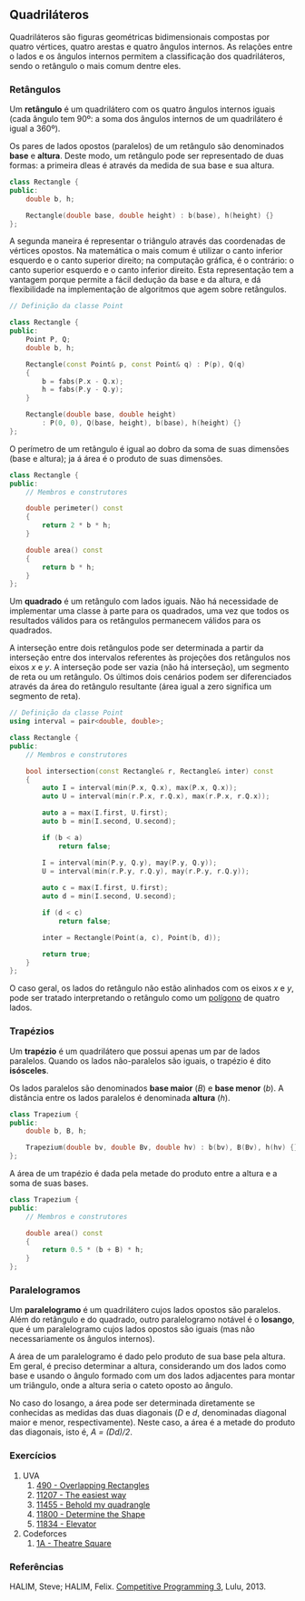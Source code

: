 Quadriláteros
-------------

Quadriláteros são figuras geométricas bidimensionais compostas por quatro
vértices, quatro arestas e quatro ângulos internos. As relações entre o lados
e os ângulos internos permitem a classificação dos quadriláteros, sendo o 
retângulo o mais comum dentre eles.

### Retângulos

Um **retângulo** é um quadrilátero com os quatro ângulos internos iguais (cada
ângulo tem 90º: a soma dos ângulos internos de um quadrilátero é igual a
360º).

Os pares de lados opostos (paralelos) de um retângulo são denominados **base** e 
**altura**. Deste modo, um retângulo pode ser representado de duas formas:
a primeira dleas é através da medida de sua base e sua altura.
```C++
class Rectangle {
public:
    double b, h;

    Rectangle(double base, double height) : b(base), h(height) {}
};
```
A segunda maneira é representar o triângulo através das coordenadas de vértices 
opostos. Na matemática o mais comum é utilizar o canto inferior esquerdo e o
canto superior direito; na computação gráfica, é o contrário: o canto superior
esquerdo e o canto inferior direito. Esta representação tem a vantagem porque
permite a fácil dedução da base e da altura, e dá flexibilidade na implementação
de algoritmos que agem sobre retângulos.
```C++
// Definição da classe Point

class Rectangle {
public:
    Point P, Q;
    double b, h;

    Rectangle(const Point& p, const Point& q) : P(p), Q(q)
    {
        b = fabs(P.x - Q.x);
        h = fabs(P.y - Q.y);
    }

    Rectangle(double base, double height) 
        : P(0, 0), Q(base, height), b(base), h(height) {}
};
```
O perímetro de um retângulo é igual ao dobro da soma de suas dimensões (base e
altura); ja á área é o produto de suas dimensões.
```C++
class Rectangle {
public:
    // Membros e construtores

    double perimeter() const
    {
        return 2 * b * h;
    }

    double area() const
    {
        return b * h;
    }
};
```
Um **quadrado** é um retângulo com lados iguais. Não há necessidade de 
implementar uma classe à parte para os quadrados, uma vez que todos os
resultados válidos para os retângulos permanecem válidos para os quadrados.

A interseção entre dois retângulos pode ser determinada a partir da interseção
entre dos intervalos referentes às projeções dos retângulos nos eixos _x_ e 
_y_. A interseção pode ser vazia (não há interseção), um segmento de reta ou
um retângulo. Os últimos dois cenários podem ser diferenciados através da 
área do retângulo resultante (área igual a zero significa um segmento de reta).
```C++
// Definição da classe Point
using interval = pair<double, double>;

class Rectangle {
public:
    // Membros e construtores

    bool intersection(const Rectangle& r, Rectangle& inter) const
    {
        auto I = interval(min(P.x, Q.x), max(P.x, Q.x));
        auto U = interval(min(r.P.x, r.Q.x), max(r.P.x, r.Q.x));

        auto a = max(I.first, U.first);
        auto b = min(I.second, U.second);

        if (b < a)
            return false;

        I = interval(min(P.y, Q.y), may(P.y, Q.y));
        U = interval(min(r.P.y, r.Q.y), may(r.P.y, r.Q.y));
 
        auto c = max(I.first, U.first);
        auto d = min(I.second, U.second);

        if (d < c)
            return false;

        inter = Rectangle(Point(a, c), Point(b, d));

        return true;
    }
};
``` 

O caso geral, os lados do retângulo não estão alinhados com os eixos _x_ e _y_,
pode ser tratado interpretando o retângulo como um [polígono](Polygon.md) de 
quatro lados.

### Trapézios

Um **trapézio** é um quadrilátero que possui apenas um par de lados
paralelos. Quando os lados não-paralelos são iguais, o trapézio é dito
**isósceles**.

Os lados paralelos são denominados **base maior** (_B_) e **base menor** 
(_b_). A distância entre os lados paralelos é denominada **altura** (_h_).
```C++
class Trapezium {
public:
    double b, B, h;

    Trapezium(double bv, double Bv, double hv) : b(bv), B(Bv), h(hv) {}
};
```

A área de um trapézio é dada pela metade do produto entre a altura e a soma de
suas bases.
```C++
class Trapezium {
public:
    // Membros e construtores

    double area() const
    {
        return 0.5 * (b + B) * h;
    }
};
```

### Paralelogramos

Um **paralelogramo** é um quadrilátero cujos lados opostos são paralelos. 
Além do retângulo e do quadrado, outro paralelogramo notável é o 
**losango**, que é um paralelogramo cujos lados opostos são iguais (mas não
necessariamente os ângulos internos).

A área de um paralelogramo é dado pelo produto de sua base pela altura. Em geral,
é preciso determinar a altura, considerando um dos lados como base e usando
o ângulo formado com um dos lados adjacentes para montar um triângulo, onde a
altura seria o cateto oposto ao ângulo.

No caso do losango, a área pode ser determinada diretamente se conhecidas as
medidas das duas diagonais (_D_ e _d_, denominadas diagonal maior e menor,
respectivamente). Neste caso, a área é a metade do produto das diagonais, isto é,
_A = (Dd)/2_.

### Exercícios

<!--- 490 - Interseção de retângulos -->
<!--- 11207 - Divisão de retângulos em quadrados -->
<!--- 11000 - Identificação de quadriláteros, ccw, dot() e cross() -->
<!--- 11455 - Desigualdade "Quadrangular", classificação de quadriláteros -->
<!--- 11834 - Packing círculos em retângulos -->
<!--- 1A - Divisão de retângulos em quadrados -->
1. UVA
    1. [490 - Overlapping Rectangles](https://uva.onlinejudge.org/index.php?option=com_onlinejudge&Itemid=8&category=24&page=show_problem&problem=401)
    1. [11207 - The easiest way](https://uva.onlinejudge.org/index.php?option=com_onlinejudge&Itemid=8&page=show_problem&category=24&problem=2148&mosmsg=Submission+received+with+ID+17770469)
    1. [11455 - Behold my quadrangle](https://uva.onlinejudge.org/index.php?option=com_onlinejudge&Itemid=8&page=show_problem&category=24&problem=2450&mosmsg=Submission+received+with+ID+18010785)
    1. [11800 - Determine the Shape](https://uva.onlinejudge.org/index.php?option=com_onlinejudge&Itemid=8&page=show_problem&category=24&problem=2900&mosmsg=Submission+received+with+ID+18005326)
    1. [11834 - Elevator](https://uva.onlinejudge.org/index.php?option=com_onlinejudge&Itemid=8&page=show_problem&category=24&problem=2934&mosmsg=Submission+received+with+ID+17770779)
1. Codeforces
    1. [1A - Theatre Square](http://codeforces.com/problemset/problem/1/A)

### Referências

HALIM, Steve; HALIM, Felix. [Competitive Programming 3](http://cpbook.net/), Lulu, 2013.
